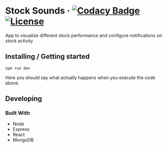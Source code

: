 
# Stock Sounds &middot; [![Codacy Badge](https://api.codacy.com/project/badge/Grade/0eddb09ffe624f8da58a2221cb19f99c)](https://www.codacy.com/app/taylor_2/stock-sounds?utm_source=github.com&amp;utm_medium=referral&amp;utm_content=tdarnett/stock-sounds&amp;utm_campaign=Badge_Grade)[![License](https://img.shields.io/badge/License-Apache%202.0-blue.svg)](https://github.com/tdarnett/stock-sounds/blob/master/LICENSE.md)

App to visualize different stock performance and configure notifications on stock activity 

## Installing / Getting started


```shell
npm run dev
```

Here you should say what actually happens when you execute the code above.

## Developing

### Built With
- Node
- Express
- React
- MongoDB

